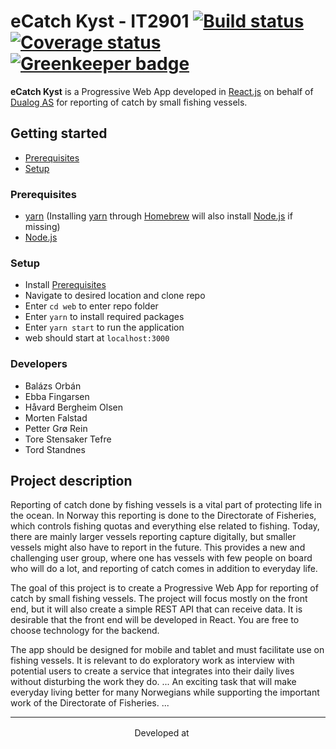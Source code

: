 # eCatch Kyst - IT2901 [![Build status](https://api.travis-ci.org/ecatch-kyst/web.svg?branch=master)](https://travis-ci.org/ecatch-kyst/web) [![Coverage status](https://codecov.io/gh/ecatch-kyst/web/branch/master/graph/badge.svg)](https://codecov.io/gh/ecatch-kyst/web) [![Greenkeeper badge](https://badges.greenkeeper.io/ecatch-kyst/web.svg)](https://greenkeeper.io/)

**eCatch Kyst** is a Progressive Web App developed in [React.js](https://reactjs.org/) on behalf of [Dualog AS](https://dualog.com/) for reporting of catch by small fishing vessels.

## Getting started
- [Prerequisites](#prerequisites)
- [Setup](#setup)

### Prerequisites
- [yarn](https://yarnpkg.com/lang/en/) (Installing [yarn](https://yarnpkg.com/lang/en/) through [Homebrew](https://brew.sh/) will also install [Node.js](https://nodejs.org/) if missing)
- [Node.js](https://nodejs.org/)

### Setup
- Install [Prerequisites](#prerequisites)
- Navigate to desired location and clone repo
- Enter `cd web` to enter repo folder
- Enter `yarn` to install required packages
- Enter `yarn start` to run the application
- web should start at `localhost:3000`

### Developers

- Balázs Orbán
- Ebba Fingarsen
- Håvard Bergheim Olsen
- Morten Falstad
- Petter Grø Rein
- Tore Stensaker Tefre
- Tord Standnes


## Project description
Reporting of catch done by fishing vessels is a vital part of protecting life in the
ocean. In Norway this reporting is done to the Directorate of Fisheries, which
controls fishing quotas and everything else related to fishing. Today, there are
mainly larger vessels reporting capture digitally, but smaller vessels might also
have to report in the future.
This provides a new and challenging user group, where one has vessels with few
people on board who will do a lot, and reporting of catch comes in addition to
everyday life.

The goal of this project is to create a Progressive Web App for reporting of catch
by small fishing vessels. The project will focus mostly on the front end, but it will
also create a simple REST API that can receive data. It is desirable that the front
end will be developed in React. You are free to choose technology for the backend.

The app should be designed for mobile and tablet and must facilitate use on fishing
vessels. It is relevant to do exploratory work as interview with potential users to
create a service that integrates into their daily lives without disturbing the work
they do. ... An exciting task that will make everyday living
better for many Norwegians while supporting the important work of the
Directorate of Fisheries. ...

---
<p align=center>
Developed at <a href="https://ntnu.edu"><img height="16" src="https://upload.wikimedia.org/wikipedia/en/f/f6/NTNU_logo.svg"/></a>
</p>
